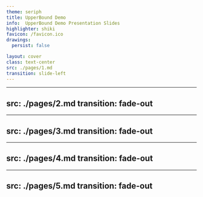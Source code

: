 ```yaml
---
theme: seriph
title: UpperBound Demo
info:  UpperBound Demo Presentation Slides
highlighter: shiki
favicon: /favicon.ico
drawings:
  persist: false

layout: cover
class: text-center
src: ./pages/1.md
transition: slide-left
---
```


---
src: ./pages/2.md
transition: fade-out
---

---
src: ./pages/3.md
transition: fade-out
---

---
src: ./pages/4.md
transition: fade-out
---

---
src: ./pages/5.md
transition: fade-out
---
